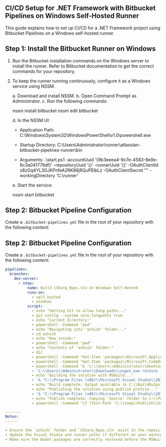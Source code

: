 CI/CD Setup for .NET Framework with Bitbucket Pipelines on Windows Self-Hosted Runner
--------------------------------------------------------------------------------------

This guide explains how to set up CI/CD for a .NET Framework project using Bitbucket Pipelines
on a Windows self-hosted runner.

Step 1: Install the Bitbucket Runner on Windows
-----------------------------------------------

1. Run the Bitbucket installation commands on the Windows server to install the runner.
   Refer to Bitbucket documentation to get the correct commands for your repository.

2. To keep the runner running continuously, configure it as a Windows service using NSSM.

   a. Download and install NSSM.
   b. Open Command Prompt as Administrator.
   c. Run the following commands:

      nssm install bitbucket
      nssm edit bitbucket

   d. In the NSSM UI:
      - Application Path:
        C:\Windows\System32\WindowsPowerShell\v1.0\powershell.exe

      - Startup Directory:
        C:\Users\Administrator\runner\atlassian-bitbucket-pipelines-runner\bin

      - Arguments:
        .\start.ps1 -accountUuid '{9b3eeea4-9c7e-4583-8e9e-8c3a041779df}' -repositoryUuid '{}' -runnerUuid '{}' -OAuthClientId z8zGq4YL3GJKPnfeA2RK86jRQuPEIbLz -OAuthClientSecret "" -workingDirectory 'C:\runner'

   e. Start the service:

      nssm start bitbucket


Step 2: Bitbucket Pipeline Configuration
----------------------------------------

Create a `.bitbucket-pipelines.yml` file in the root of your repository with the following content:


## Step 2: Bitbucket Pipeline Configuration

Create a `.bitbucket-pipelines.yml` file in the root of your repository with the following content:

```yaml
pipelines:
  branches:
    dev-server:
      - step:
          name: Build CSharp_Rpas.sln on Windows Self-Hosted
          runs-on:
            - self.hosted
            - windows
          script:
            - echo "Setting Git to allow long paths..."
            - git config --system core.longpaths true
            - echo "Current directory:"
            - powershell -Command "pwd"
            - echo "Navigating into 'ashish' folder..."
            - cd ashish
            - echo "Now inside:"
            - powershell -Command "pwd"
            - echo "Contents of 'ashish' folder:"
            - dir
            - powershell -Command "Get-Item 'packages\\Microsoft.ApplicationInsights.WindowsServer.TelemetryChannel.2.8.1\\lib\\net45\\Microsoft.AI.ServerTelemetryChannel.dll'"
            - powershell -Command "Get-Item 'packages\\Microsoft.CodeDom.Providers.DotNetCompilerPlatform.2.0.1\\lib\\net45\\Microsoft.CodeDom.Providers.DotNetCompilerPlatform.dll'"
            - powershell -Command "& 'C:\\Users\\Administrator\\Downloads\\nuget.exe' restore 'CSharp_Rpas.sln' -PackagesDirectory './packages'"
            - 'C:\\Users\\Administrator\\Downloads\\nuget.exe restore -Force CSharp_Rpas.sln'
            - echo "Building the solution with MSBuild..."
            - '& "C:\\Program Files (x86)\\Microsoft Visual Studio\\2019\\Community\\MSBuild\\Current\\Bin\\MSBuild.exe" "CSharp_Rpas.sln" /p:OutputPath=C:\\BuildOutput'
            - echo "Build complete. Output available in C:\\BuildOutput"
            - echo "Publishing the solution using publish profile..."
            - '& "C:\\Program Files (x86)\\Microsoft Visual Studio\\2019\\Community\\MSBuild\\Current\\Bin\\MSBuild.exe" "CSharp_Rpas.sln" /p:DeployOnBuild=true /p:PublishProfile=FolderProfile6 /p:Configuration=Release'
            - echo "Publish complete. Copying 'Source' folder to C:\\Publish if it exists..."
            - powershell -Command "if (Test-Path 'C:\\temp\\Publish\\Source') { Copy-Item -Recurse -Force 'C:\\temp\\Publish\\Source' 'C:\\Publish\\' } else { Write-Host 'Source folder not found. Skipping copy.' }"

-------
Notes:
------

- Ensure the `ashish` folder and `CSharp_Rpas.sln` exist in the repository structure.
- Update the Visual Studio and runner paths if different on your machine.
- Make sure the NuGet packages are correctly restored before the MSBuild step.
